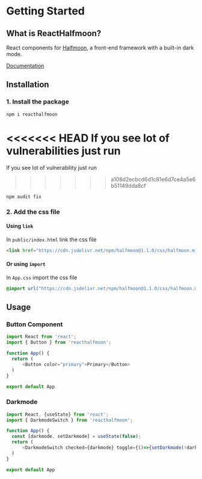 # Getting Started

## What is ReactHalfmoon?
React components for [Halfmoon](https://www.gethalfmoon.com/), a front-end framework with a built-in dark mode.

[Documentation](https://reacthalfmoon.github.io)

## Installation

### 1. Install the package

```
npm i reacthalfmoon
```

<<<<<<< HEAD
If you see lot of vulnerabilities just run 
=======
If you see lot of vulnerability just run 
>>>>>>> a108d2ecbcd6d1c81e6d7ce4a5e6b51149dda8cf

```
npm audit fix
```

### 2. Add the css file

#### Using `link`
In `public/index.html` link the css file

```html
<link href="https://cdn.jsdelivr.net/npm/halfmoon@1.1.0/css/halfmoon.min.css" rel="stylesheet" />
```

#### Or using `import`
In `App.css` import the css file

```css
@import url("https://cdn.jsdelivr.net/npm/halfmoon@1.1.0/css/halfmoon.min.css");
```

## Usage

### **Button Component**

```js
import React from 'react';
import { Button } from 'reacthalfmoon';

function App() {
  return (
      <Button color="primary">Primary</Button>
  )
}

export default App
```

### **Darkmode**

```js
import React, {useState} from 'react';
import { DarkmodeSwitch } from 'reacthalfmoon';

function App() {
  const [darkmode, setDarkmode] = useState(false);
  return (
      <DarkmodeSwitch checked={darkmode} toggle={()=>{setDarkmode(!darkmode)}} />
  )
}

export default App
```
